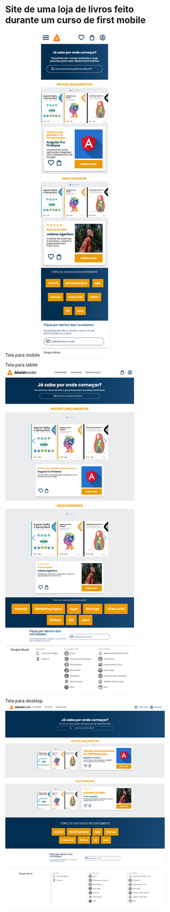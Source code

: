 # Site de uma loja de livros feito durante um curso de first mobile

Tela para mobile
![Tela para mobile](https://github.com/DeangellesES/loja_de_livros_ficticio-HTML-CSS-JavaScript/blob/main/mobile.png)

Tela para tablet
![Tela para tablet](https://github.com/DeangellesES/loja_de_livros_ficticio-HTML-CSS-JavaScript/blob/main/tablet.png)

Tela para desktop
![Tela para desktop](https://github.com/DeangellesES/loja_de_livros_ficticio-HTML-CSS-JavaScript/blob/main/desktop.png)
